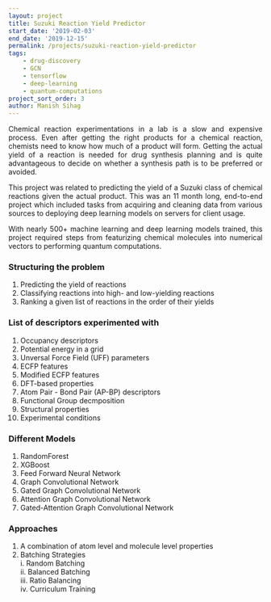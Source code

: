 ```yaml
---
layout: project
title: Suzuki Reaction Yield Predictor
start_date: '2019-02-03'
end_date: '2019-12-15'
permalink: /projects/suzuki-reaction-yield-predictor
tags: 
    - drug-discovery
    - GCN
    - tensorflow
    - deep-learning
    - quantum-computations
project_sort_order: 3
author: Manish Sihag
---
```


<p style="text-align: justify">Chemical reaction experimentations in a lab is a slow and expensive process. Even after getting the right products for a chemical reaction, chemists need to know how much of a product will form. Getting the actual yield of a reaction is needed for drug synthesis planning and is quite advantageous to decide on whether a synthesis path is to be preferred or avoided.</p>

<p style="text-align: justify">This project was related to predicting the yield of a Suzuki class of chemical reactions given the actual product. This was an 11 month long, end-to-end project which included tasks from acquiring and cleaning data from various sources to deploying deep learning models on servers for client usage.</p>

<p style="text-align: justify">With nearly 500+ machine learning and deep learning models trained, this project required steps from featurizing chemical molecules into numerical vectors to performing quantum computations.</p>

### Structuring the problem
1. Predicting the yield of reactions
2. Classifying reactions into high- and low-yielding reactions
3. Ranking a given list of reactions in the order of their yields

### List of descriptors experimented with
1. Occupancy descriptors
2. Potential energy in a grid
3. Unversal Force Field (UFF) parameters
4. ECFP features
5. Modified ECFP features
6. DFT-based properties
7. Atom Pair - Bond Pair (AP-BP) descriptors
8. Functional Group decmposition
9. Structural properties
10. Experimental conditions

### Different Models
1. RandomForest
2. XGBoost
3. Feed Forward Neural Network
4. Graph Convolutional Network
5. Gated Graph Convolutional Network
6. Attention Graph Convolutional Network
7. Gated-Attention Graph Convolutional Network

### Approaches
1. A combination of atom level and molecule level properties
2. Batching Strategies  
    i. Random Batching  
    ii. Balanced Batching  
    iii. Ratio Balancing  
    iv. Curriculum Training
